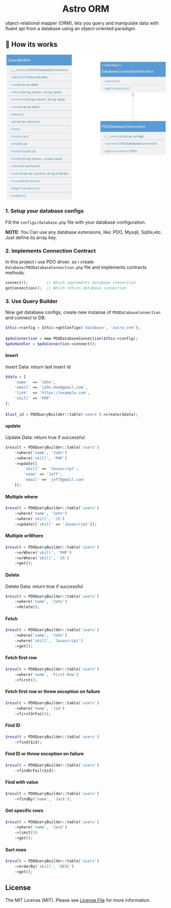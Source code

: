 <h1 align="center">
     Astro ORM
</h1>

object-relational mapper (ORM), lets you query and manipulate data with fluent api from a database using an object-oriented paradigm.

## 👀 How its works

<img src="docs/UML Diagram.jpg" alt="UML" align="center">

### 1. Setup your database configs
Fill the ``` configs/database.php ``` file with your database configuration.

**NOTE:** You Can use any database extensions, like: PDO, Mysqli, Sqlite,etc. Just define its array key.

### 2. Implements Connection Contract

In this project i use PDO driver. so i create ` Database/PDODatabaseConnection.php` file and implements contracts methods.

```php
connect();        // Which implements database connection
getConnection();  // Which return database connection
```

### 3. Use Query Builder

Now get database configs, create new instanse of `PDODatabaseConnection` and connect to DB.

```php
$this->config = $this->getConfigs('database', 'astro_orm');

$pdoConnection = new PDODatabaseConnection($this->config);
$pdoHandler = $pdoConnection->connect();
```

#### Insert

Insert Data: return last insert id

```php
$data = [
    'name'  => 'John',
    'email' => 'john.doe@gmail.com',
    'link'  => 'https://example.com',
    'skill' => 'PHP'
];

$last_id = PDOQueryBuilder::table('users')->create($data);
```

#### update

Update Data: return true if successful

```php
$result = PDOQueryBuilder::table('users')
    ->where('name', 'John')
    ->where('skill', 'PHP')
    ->update([
        'skill' => 'Javascript',
        'name' => 'Jeff',
        'email' => 'jeff@gmail.com'
    ]);
```

#### Multiple where

```php
$result = PDOQueryBuilder::table('users')
    ->where('name', 'John')
    ->where('skill', 'JS')
    ->update(['skill' => 'Javascript']);
```

#### Multiple orWhere

```php
$result = PDOQueryBuilder::table('users')
    ->orWhere('skill', 'PHP')
    ->orWhere('skill', 'JS')
    ->get();
```

#### Delete

Delete Data: return true if successful

```php
$result = PDOQueryBuilder::table('users')
    ->where('name', 'John')
    ->delete();
```

#### Fetch

```php
$result = PDOQueryBuilder::table('users')
    ->where('name', 'John')
    ->where('skill', 'Javascript')
    ->get();
```

#### Fetch first row

```php
$result = PDOQueryBuilder::table('users')
    ->where('name', 'First Row')
    ->first();
```

#### Fetch first row or throw exception on failure

```php
$result = PDOQueryBuilder::table('users')
    ->where('name', 'Jim')
    ->firstOrFail();
```

#### Find ID

```php
$result = PDOQueryBuilder::table('users')
    ->find($id);
```

#### Find ID or throw exception on failure

```php
$result = PDOQueryBuilder::table('users')
    ->findOrFail($id);
```

#### Find with value

```php
$result = PDOQueryBuilder::table('users')
    ->findBy('name', 'Jack');
```

#### Get specific rows

```php
$result = PDOQueryBuilder::table('users')
    ->where('name', 'Jack')
    ->limit(5)
    ->get();
```

#### Sort rows

```php
$result = PDOQueryBuilder::table('users')
    ->orderBy('skill', 'DESC')
    ->get();
```
## License

The MIT License (MIT). Please see [License File](LICENSE.md) for more information.